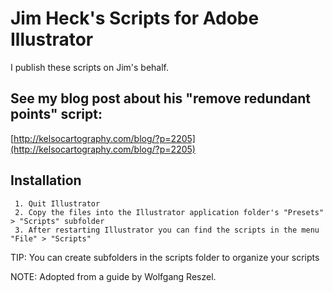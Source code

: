Jim Heck's Scripts for Adobe Illustrator
=============

I publish these scripts on Jim's behalf.

See my blog post about his "remove redundant points" script:
-------
[http://kelsocartography.com/blog/?p=2205](http://kelsocartography.com/blog/?p=2205)

Installation
-------

     1. Quit Illustrator
     2. Copy the files into the Illustrator application folder's "Presets" > "Scripts" subfolder
     3. After restarting Illustrator you can find the scripts in the menu "File" > "Scripts"

TIP: You can create subfolders in the scripts folder to organize your scripts

NOTE: Adopted from a guide by Wolfgang Reszel.
